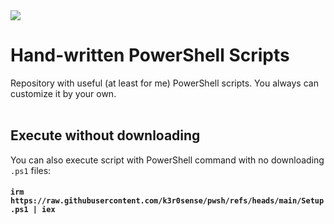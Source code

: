 <img src=https://repository-images.githubusercontent.com/955235637/323a4605-7498-41d6-8674-fed522bfd0db align=center />

# Hand-written PowerShell Scripts
Repository with useful (at least for me) PowerShell scripts. You always can customize it by your own.
<br /><br/>

## Execute without downloading
You can also execute script with PowerShell command with no downloading `.ps1` files:
#### `irm https://raw.githubusercontent.com/k3r0sense/pwsh/refs/heads/main/Setup.ps1 | iex`
